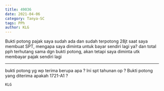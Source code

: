 ```yaml
---
title: 49036
date: 2021-04-06
category: Tanya-SC
tags: PPh
author: KLG
---
```


Bukti potong pajak saya sudah ada dan sudah terpotong 28jt saat saya membuat SPT, mengapa saya diminta untuk bayar sendiri lagi ya? dan total pph terhutang sama dgn bukti potong, akan tetapi saya diminta utk membayar pajak sendiri lagi

---

bukti potong yg wp terima berupa apa ? Ini spt tahunan op ? Bukti potong yang diterima apakah 1721-A1 ?

`KLG`
